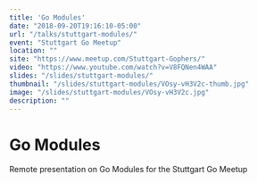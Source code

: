 ```yaml
---
title: 'Go Modules'
date: "2018-09-20T19:16:10-05:00"
url: "/talks/stuttgart-modules/"
event: "Stuttgart Go Meetup"
location: ""
site: "https://www.meetup.com/Stuttgart-Gophers/"
video: "https://www.youtube.com/watch?v=V8FQNen4WAA"
slides: "/slides/stuttgart-modules/"
thumbnail: "/slides/stuttgart-modules/VOsy-vH3V2c-thumb.jpg"
image: "/slides/stuttgart-modules/VOsy-vH3V2c.jpg"
description: ""
---
```


# Go Modules

Remote presentation on Go Modules for the Stuttgart Go Meetup